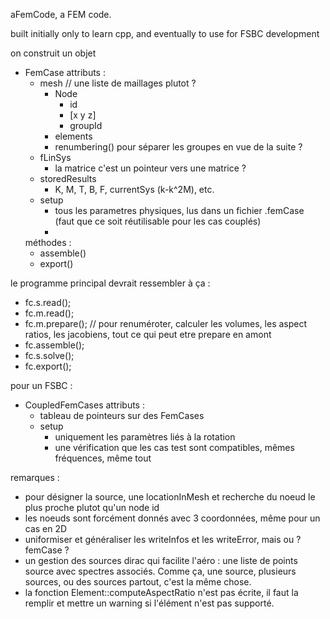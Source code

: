 aFemCode, a FEM code. 

built initially only to learn cpp, and eventually to use for FSBC development 


on construit un objet
* FemCase
	attributs : 
	* mesh // une liste de maillages plutot ? 
		* Node
			* id
			* [x y z] 
			* groupId 
		* elements 
		* renumbering() pour séparer les groupes en vue de la suite ? 
	* fLinSys
		* la matrice c'est un pointeur vers une matrice ?
	* storedResults
		* K, M, T, B, F, currentSys (k-k^2M), etc.
	* setup
		* tous les parametres physiques, lus dans un fichier .femCase (faut que ce soit réutilisable pour les cas couplés) 
		* 
	méthodes : 
	* assemble() 
	* export()

le programme principal devrait ressembler à ça : 

* fc.s.read();
* fc.m.read();
* fc.m.prepare(); // pour renuméroter, calculer les volumes, les aspect ratios, les jacobiens, tout ce qui peut etre prepare en amont 
* fc.assemble();
* fc.s.solve();
* fc.export();

pour un FSBC : 

* CoupledFemCases
	attributs : 
	* tableau de pointeurs sur des FemCases
	* setup 
		* uniquement les paramètres liés à la rotation
		* une vérification que les cas test sont compatibles, mêmes fréquences, même tout 




remarques : 
* pour désigner la source, une locationInMesh et recherche du noeud le plus proche plutot qu'un node id
* les noeuds sont forcément donnés avec 3 coordonnées, même pour un cas en 2D 
* uniformiser et généraliser les writeInfos et les writeError, mais ou ? femCase ? 
* un gestion des sources dirac qui facilite l'aéro : une liste de points source avec spectres associés. Comme ça, une source, plusieurs sources, ou des sources partout, c'est la même chose. 
* la fonction Element::computeAspectRatio n'est pas écrite, il faut la remplir et mettre un warning si l'élément n'est pas supporté.

